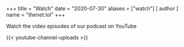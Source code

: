 +++
title = "Watch"
date = "2020-07-30"
aliases = ["watch"]
[ author ]
  name = "thenet.lol"
+++

Watch the video episodes of our podcast on YouTube

{{< youtube-channel-uploads >}}
